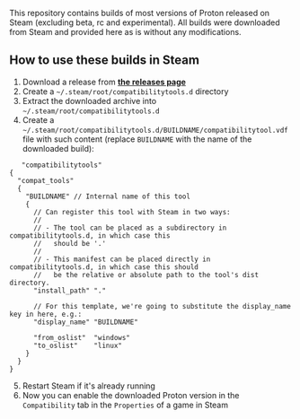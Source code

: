 This repository contains builds of most versions of Proton released on Steam (excluding beta, rc and experimental). All builds were downloaded from Steam and provided here as is without any modifications.

## How to use these builds in Steam

1. Download a release from [**the releases page**](https://github.com/Kron4ek/proton-archive/releases)
2. Create a `~/.steam/root/compatibilitytools.d` directory
3. Extract the downloaded archive into `~/.steam/root/compatibilitytools.d`
4. Create a `~/.steam/root/compatibilitytools.d/BUILDNAME/compatibilitytool.vdf` file with such content (replace `BUILDNAME` with the name of the downloaded build):
```
   "compatibilitytools"
{
  "compat_tools"
  {
    "BUILDNAME" // Internal name of this tool
    {
      // Can register this tool with Steam in two ways:
      //
      // - The tool can be placed as a subdirectory in compatibilitytools.d, in which case this
      //   should be '.'
      //
      // - This manifest can be placed directly in compatibilitytools.d, in which case this should
      //   be the relative or absolute path to the tool's dist directory.
      "install_path" "."

      // For this template, we're going to substitute the display_name key in here, e.g.:
      "display_name" "BUILDNAME"

      "from_oslist"  "windows"
      "to_oslist"    "linux"
    }
  }
}
```
5. Restart Steam if it's already running
6. Now you can enable the downloaded Proton version in the `Compatibility` tab in the `Properties` of a game in Steam
